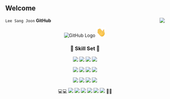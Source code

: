 ## Welcome 
`Lee Sang Joon` **GitHub** 
<a href="https://unmarred-heliotrope-856.notion.site/FullStack-Programmer-fb361709d0a242ccaf8389e41bca2c3e">
<img align="right" src="https://img.shields.io/badge/Notion-000000?style=flat-square&logo=Notion&logoColor=white&"/></a>

<div align="center">
  <img src="https://github.com/raghavk16/raghavk16/blob/master/octo.gif" alt="GitHub Logo" width="80" height="80" />
  <img  src="https://raw.githubusercontent.com/ABSphreak/ABSphreak/master/gifs/Hi.gif" width="30" height="30"> 
</div>

<h3 align="center"><b>💪 Skill Set 💪</b></h3>

<p align="center">
  <img src="https://img.shields.io/badge/Java-orange?style=flat-square&logo=java&logoColor=white"/></a>  
  <img src="https://img.shields.io/badge/HTML5-E34F26?style=flat-square&logo=HTML5&logoColor=white"/></a> 
  <img src="https://img.shields.io/badge/CSS3-1572B6?style=flat-square&logo=CSS3&logoColor=white"/></a> 
  <img src="https://img.shields.io/badge/JavaScript-F7DF1E?style=flat-square&logo=JavaScript&logoColor=white"/></a> 
</p>
<p align="center">
  <img src="https://img.shields.io/badge/Spring Boot-6DB33F?style=flat-square&logo=Spring Boot&logoColor=white"/></a> 
  <img src="https://img.shields.io/badge/Bootstrap-7952B3?style=flat-square&logo=Bootstrap&logoColor=white"/></a> 
  <img src="https://img.shields.io/badge/jQuery-0769AD?style=flat-square&logo=jQuery&logoColor=white"/></a> 
  <img src="https://img.shields.io/badge/Handlebars.js-000000?style=flat-square&logo=Handlebars.js&logoColor=white"/></a> 
</p>

<p align="center">
  <img src="https://img.shields.io/badge/MariaDB-black?style=flat-square&logo=mariadb&logoColor=white"/></a>  
  <img src="https://img.shields.io/badge/Amazon AWS-232F3E?style=flat-square&logo=Amazon%20AWS&logoColor=white"/></a>
  <img src="https://img.shields.io/badge/MySQL-4479A1?style=flat-square&logo=MySQL&logoColor=white"/></a>  
  <img src="https://img.shields.io/badge/Apache Tomcat-F8DC75?style=flat-square&logo=Apache Tomcat&logoColor=white"/></a> 
</p>

<p align="center">
  💻💻
  <img src="https://img.shields.io/badge/Eclipse IDE-2C2255?style=flat-square&logo=Eclipse IDE&logoColor=white"/></a> 
  <img src="https://img.shields.io/badge/VS%20Code-007ACC?style=flat-square&logo=visual-studio-code&logoColor=white"/></a>  
  <img src="https://img.shields.io/badge/Postman-black?style=flat-square&logo=postman&logoColor=white"/></a> 
  <img src="https://img.shields.io/badge/GitHub-181717?style=flat-square&logo=github&logoColor=white"/></a>  
  <img src="https://img.shields.io/badge/Sourcetree-0052CC?style=flat-square&logo=Sourcetree&logoColor=white"/></a> 
  <img src="https://img.shields.io/badge/Slack-4A154B?style=flat-square&logo=Slack&logoColor=white"/></a> 
  🚀🚀
</p>

